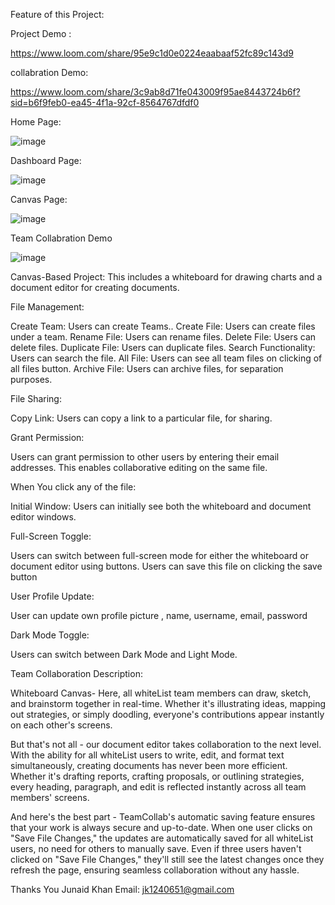 Feature of this Project:

Project Demo :

https://www.loom.com/share/95e9c1d0e0224eaabaaf52fc89c143d9

collabration Demo:

https://www.loom.com/share/3c9ab8d71fe043009f95ae8443724b6f?sid=b6f9feb0-ea45-4f1a-92cf-8564767dfdf0

Home Page:

![image](https://github.com/Junaid1240651/canvas-whiteboard-and-document-Editor/assets/86207985/36eb3e74-f2a4-4756-80f9-2b7f14e845be)

Dashboard Page:

![image](https://github.com/Junaid1240651/canvas-whiteboard-and-document-Editor/assets/86207985/e4768e1c-4a8e-4ffd-a7e0-827ef8932038)

Canvas Page:

![image](https://github.com/Junaid1240651/canvas-whiteboard-and-document-Editor/assets/86207985/5ce1b06a-4285-41d1-8b94-3862ec19e6f9)

Team Collabration Demo

![image](https://github.com/Junaid1240651/canvas-whiteboard-and-document-Editor/assets/86207985/41ac1bd2-8bbf-4fcb-93d6-94f122904b5b)


Canvas-Based Project: This includes a whiteboard for drawing charts and a document editor for creating documents.

File Management:

Create Team: Users can create Teams..
Create File: Users can create files under a team.
Rename File: Users can rename files.
Delete File: Users can delete files.
Duplicate File: Users can duplicate files.
Search Functionality: Users can search the file.
All File: Users can see all team files on clicking of all files button.
Archive File: Users can archive files, for separation purposes.

File Sharing:

Copy Link: Users can copy a link to a particular file, for sharing.

Grant Permission: 

Users can grant permission to other users by entering their email addresses. This enables collaborative editing on the same file.

When You click any of the file:

Initial Window: Users can initially see both the whiteboard and document editor windows.

Full-Screen Toggle:

Users can switch between full-screen mode for either the whiteboard or document editor using buttons.
Users can save this file on clicking the save button

User Profile Update:

User can update own profile picture , name, username, email, password 

Dark Mode Toggle:

Users can switch between Dark Mode and Light Mode.

Team Collaboration Description:

Whiteboard Canvas- Here, all whiteList team members can draw, sketch, and brainstorm together in real-time. Whether it's illustrating ideas, mapping out strategies, or simply doodling, everyone's contributions appear instantly on each other's screens.

But that's not all - our document editor takes collaboration to the next level. With the ability for all whiteList users to write, edit, and format text simultaneously, creating documents has never been more efficient. Whether it's drafting reports, crafting proposals, or outlining strategies, every heading, paragraph, and edit is reflected instantly across all team members' screens.

And here's the best part - TeamCollab's automatic saving feature ensures that your work is always secure and up-to-date. When one user clicks on "Save File Changes," the updates are automatically saved for all whiteList users, no need for others to manually save. Even if three users haven't clicked on "Save File Changes," they'll still see the latest changes once they refresh the page, ensuring seamless collaboration without any hassle.

Thanks You 
Junaid Khan
Email: jk1240651@gmail.com
